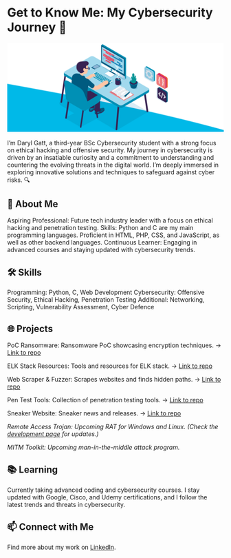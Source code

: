 # Get to Know Me: My Cybersecurity Journey 🚀
![Coding GIF](https://raw.githubusercontent.com/Azael-Dev/Azael-Dev/master/coding.gif)

I’m Daryl Gatt, a third-year BSc Cybersecurity student with a strong focus on ethical hacking and offensive security. My journey in cybersecurity is driven by an insatiable curiosity and a commitment to understanding and countering the evolving threats in the digital world. I’m deeply immersed in exploring innovative solutions and techniques to safeguard against cyber risks. 🔍

## 🌱 About Me
Aspiring Professional: Future tech industry leader with a focus on ethical hacking and penetration testing.
Skills: Python and C are my main programming languages. Proficient in HTML, PHP, CSS, and JavaScript, as well as other backend languages.
Continuous Learner: Engaging in advanced courses and staying updated with cybersecurity trends.

## 🛠️ Skills
Programming: Python, C, Web Development
Cybersecurity: Offensive Security, Ethical Hacking, Penetration Testing
Additional: Networking, Scripting, Vulnerability Assessment, Cyber Defence

## 🌐 Projects
PoC Ransomware: Ransomware PoC showcasing encryption techniques. -> [Link to repo](https://github.com/phantom0004/_KRYPT0S_RANSOMWARE)

ELK Stack Resources: Tools and resources for ELK stack. -> [Link to repo](https://github.com/phantom0004/elk-stack-tools)

Web Scraper & Fuzzer: Scrapes websites and finds hidden paths. -> [Link to repo](https://github.com/phantom0004/elk-stack-tools)

Pen Test Tools: Collection of penetration testing tools. -> [Link to repo](https://github.com/phantom0004/PenTest_Vault)

Sneaker Website: Sneaker news and releases. -> [Link to repo](https://github.com/phantom0004/Sneakerology)

_Remote Access Trojan: Upcoming RAT for Windows and Linux. (Check the [development page](https://github.com/phantom0004/th3executor-PREVIEW-UNDERDEVELOPMENT) for updates.)_

_MITM Toolkit: Upcoming man-in-the-middle attack program._

## 📚 Learning
Currently taking advanced coding and cybersecurity courses. I stay updated with Google, Cisco, and Udemy certifications, and I follow the latest trends and threats in cybersecurity.

## 📫 Connect with Me
Find more about my work on [LinkedIn](https://www.linkedin.com/in/daryl-gatt-web3/).
